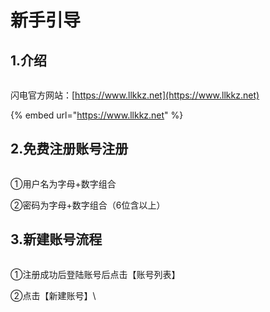 # 新手引导

## 1.介绍 <a href="#introduce" id="introduce"></a>

<figure><img src="tutorial/.gitbook/assets/%E4%BB%8B%E7%BB%8D.png" alt=""><figcaption></figcaption></figure>

闪电官方网站：[https://www.llkkz.net](https://www.llkkz.net)

{% embed url="https://www.llkkz.net" %}

## 2.免费注册账号注册 <a href="#register" id="register"></a>

<figure><img src="tutorial/.gitbook/assets/%E6%B3%A8%E5%86%8C.png" alt=""><figcaption></figcaption></figure>

①用户名为字母+数字组合

②密码为字母+数字组合（6位含以上）

## 3.新建账号流程 <a href="#account" id="account"></a>

<figure><img src="tutorial/.gitbook/assets/%E5%88%9B%E5%BB%BA%E8%B4%A6%E5%8F%B7.png" alt=""><figcaption></figcaption></figure>

①注册成功后登陆账号后点击【账号列表】

②点击【新建账号】\\
